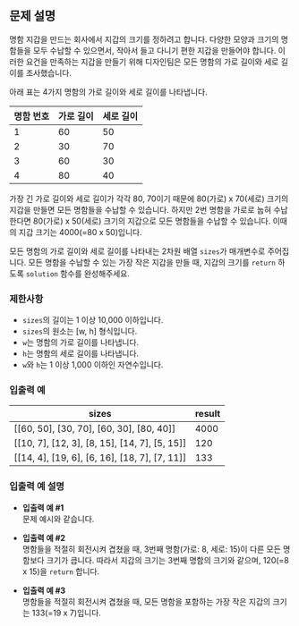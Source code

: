 ## 문제 설명

명함 지갑을 만드는 회사에서 지갑의 크기를 정하려고 합니다. 다양한 모양과 크기의 명함들을 모두 수납할 수 있으면서, 작아서 들고 다니기 편한 지갑을 만들어야 합니다. 이러한 요건을 만족하는 지갑을 만들기 위해 디자인팀은 모든 명함의 가로 길이와 세로 길이를 조사했습니다.

아래 표는 4가지 명함의 가로 길이와 세로 길이를 나타냅니다.

| 명함 번호 | 가로 길이 | 세로 길이 |
|-----------|-----------|-----------|
| 1         | 60        | 50        |
| 2         | 30        | 70        |
| 3         | 60        | 30        |
| 4         | 80        | 40        |

가장 긴 가로 길이와 세로 길이가 각각 80, 70이기 때문에 80(가로) x 70(세로) 크기의 지갑을 만들면 모든 명함들을 수납할 수 있습니다. 하지만 2번 명함을 가로로 눕혀 수납한다면 80(가로) x 50(세로) 크기의 지갑으로 모든 명함들을 수납할 수 있습니다. 이때의 지갑 크기는 4000(=80 x 50)입니다.

모든 명함의 가로 길이와 세로 길이를 나타내는 2차원 배열 `sizes`가 매개변수로 주어집니다. 모든 명함을 수납할 수 있는 가장 작은 지갑을 만들 때, 지갑의 크기를 `return` 하도록 `solution` 함수를 완성해주세요.

### 제한사항
- `sizes`의 길이는 1 이상 10,000 이하입니다.
- `sizes`의 원소는 [w, h] 형식입니다.
- `w`는 명함의 가로 길이를 나타냅니다.
- `h`는 명함의 세로 길이를 나타냅니다.
- `w`와 `h`는 1 이상 1,000 이하인 자연수입니다.

### 입출력 예

| sizes                                  | result |
|----------------------------------------|--------|
| [[60, 50], [30, 70], [60, 30], [80, 40]] | 4000   |
| [[10, 7], [12, 3], [8, 15], [14, 7], [5, 15]] | 120  |
| [[14, 4], [19, 6], [6, 16], [18, 7], [7, 11]] | 133  |

### 입출력 예 설명

- **입출력 예 #1**  
  문제 예시와 같습니다.

- **입출력 예 #2**  
  명함들을 적절히 회전시켜 겹쳤을 때, 3번째 명함(가로: 8, 세로: 15)이 다른 모든 명함보다 크기가 큽니다. 따라서 지갑의 크기는 3번째 명함의 크기와 같으며, 120(=8 x 15)을 `return` 합니다.

- **입출력 예 #3**  
  명함들을 적절히 회전시켜 겹쳤을 때, 모든 명함을 포함하는 가장 작은 지갑의 크기는 133(=19 x 7)입니다.
